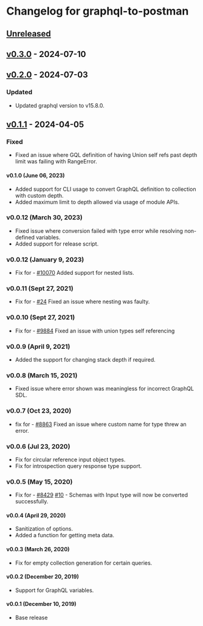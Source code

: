 # Changelog for graphql-to-postman

## [Unreleased]

## [v0.3.0] - 2024-07-10

## [v0.2.0] - 2024-07-03

### Updated

-   Updated graphql version to v15.8.0.

## [v0.1.1] - 2024-04-05

### Fixed

-   Fixed an issue where GQL definition of having Union self refs past depth limit was failing with RangeError.

#### v0.1.0 (June 06, 2023)

-   Added support for CLI usage to convert GraphQL definition to collection with custom depth.
-   Added maximum limit to depth allowed via usage of module APIs.

### v0.0.12 (March 30, 2023)

-   Fixed issue where conversion failed with type error while resolving non-defined variables.
-   Added support for release script.

### v0.0.12 (January 9, 2023)

-   Fix for - [#10070](hhttps://github.com/postmanlabs/postman-app-support/issues/10070) Added support for nested lists.

### v0.0.11 (Sept 27, 2021)

-   Fix for - [#24](https://github.com/postmanlabs/graphql-to-postman/issues/24) Fixed an issue where nesting was faulty.

### v0.0.10 (Sept 27, 2021)

-   Fix for - [#9884](https://github.com/postmanlabs/postman-app-support/issues/9884) Fixed an issue with union types self referencing

### v0.0.9 (April 9, 2021)

-   Added the support for changing stack depth if required.

### v0.0.8 (March 15, 2021)

-   Fixed issue where error shown was meaningless for incorrect GraphQL SDL.

### v0.0.7 (Oct 23, 2020)

-   fix for - [#8863](https://github.com/postmanlabs/postman-app-support/issues/8863) Fixed an issue where custom name for type threw an error.

### v0.0.6 (Jul 23, 2020)

-   Fix for circular reference input object types.
-   Fix for introspection query response type support.

### v0.0.5 (May 15, 2020)

-   Fix for - [#8429](https://github.com/postmanlabs/postman-app-support/issues/8429) [#10](https://github.com/postmanlabs/graphql-to-postman/issues/10) - Schemas with Input type will now be converted successfully.

#### v0.0.4 (April 29, 2020)

-   Sanitization of options.
-   Added a function for getting meta data.

#### v0.0.3 (March 26, 2020)

-   Fix for empty collection generation for certain queries.

#### v0.0.2 (December 20, 2019)

-   Support for GraphQL variables.

#### v0.0.1 (December 10, 2019)

-   Base release

[Unreleased]: https://github.com/postmanlabs/graphql-to-postman/compare/v0.3.0...HEAD

[v0.3.0]: https://github.com/postmanlabs/graphql-to-postman/compare/v0.2.0...v0.3.0

[v0.2.0]: https://github.com/postmanlabs/graphql-to-postman/compare/v0.1.1...v0.2.0

[v0.1.1]: https://github.com/postmanlabs/graphql-to-postman/compare/011f91a2fff94f02aeefcfc004a96777a62829bb...v0.1.1
